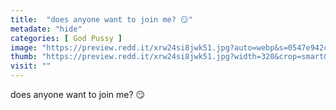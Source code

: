 ```yaml
---
title:  "does anyone want to join me? 😏"
metadate: "hide"
categories: [ God Pussy ]
image: "https://preview.redd.it/xrw24si8jwk51.jpg?auto=webp&s=0547e942c3b56bc5de552592d55e650deef516d8"
thumb: "https://preview.redd.it/xrw24si8jwk51.jpg?width=320&crop=smart&auto=webp&s=f7437a229066b1f35672d284134c65c1746b1064"
visit: ""
---
```

does anyone want to join me? 😏
